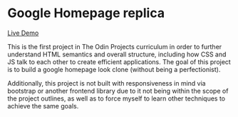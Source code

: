 # Google Homepage replica #

[Live Demo](https://pataskad.github.io/google-homepage/)

This is the first project in The Odin Projects curriculum in order to further understand HTML semantics and overall structure, including how CSS and JS talk to each other to create efficient applications.  The goal of this project is to build a google homepage look clone (without being a perfectionist).

Additionally, this project is not built with responsiveness in mind via bootstrap or another frontend library due to it not being within the scope of the project outlines, as well as to force myself to learn other techniques to achieve the same goals.